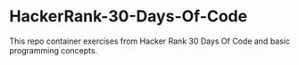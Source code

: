 # HackerRank-30-Days-Of-Code
This repo container exercises from Hacker Rank 30 Days Of Code and basic programming concepts.
